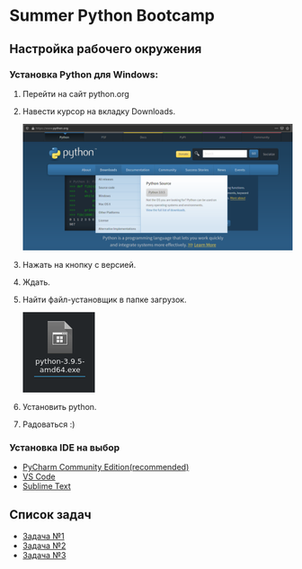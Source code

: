 # Summer Python Bootcamp

## Настройка рабочего окружения

### Установка Python для Windows: 

1. Перейти на сайт python.org
2. Навести курсор на вкладку Downloads.
   
   ![](.README_images/3545df33.png)
3. Нажать на кнопку с версией. 
4. Ждать. 
5. Найти файл-установщик в папке загрузок.
   
   ![](.README_images/ee423a7a.png)
6. Установить python. 
7. Радоваться :)

### Установка IDE на выбор

* [PyCharm Community Edition(recommended)](https://www.jetbrains.com/ru-ru/pycharm/download/#section=linux)
* [VS Code](https://code.visualstudio.com/docs/setup/setup-overview)
* [Sublime Text](https://www.sublimetext.com/download)

## Список задач

* [Задача №1](./task1.md)
* [Задача №2](./task2.md)
* [Задача №3](./task3.md)
